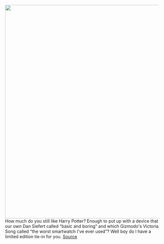 <img src='https://cdn.vox-cdn.com/thumbor/B3EJ4zYqSSjyVWC-8gV6me3kqcw=/0x0:1500x1000/1200x0/filters:focal(0x0:1500x1000):no_upscale()/cdn.vox-cdn.com/uploads/chorus_asset/file/22935324/watch_rotate_360.jpg' width='700px' /><br/>
How much do you still like Harry Potter? Enough to put up with a device that our own Dan Siefert called “basic and boring” and which Gizmodo's Victoria Song called “the worst smartwatch I've ever used”? Well boy do I have a limited edition tie-in for you.
<a href='https://www.theverge.com/2021/10/18/22732353/oneplus-harry-potter-limited-edition-smartwatch-watch-faces'> Source <a/>